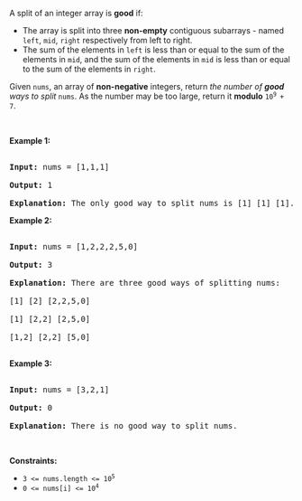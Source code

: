 A split of an integer array is __good__ if:

*   The array is split into three __non-empty__ contiguous subarrays - named `` left ``, `` mid ``, `` right `` respectively from left to right.
*   The sum of the elements in `` left `` is less than or equal to the sum of the elements in `` mid ``, and the sum of the elements in `` mid `` is less than or equal to the sum of the elements in `` right ``.

Given `` nums ``, an array of __non-negative__ integers, return _the number of __good__ ways to split_ `` nums ``. As the number may be too large, return it __modulo__ <code>10<sup>9 </sup>+ 7</code>.

&nbsp;

__Example 1:__

<pre>
<strong>Input:</strong> nums = [1,1,1]
<strong>Output:</strong> 1
<strong>Explanation:</strong> The only good way to split nums is [1] [1] [1].</pre>

__Example 2:__

<pre>
<strong>Input:</strong> nums = [1,2,2,2,5,0]
<strong>Output:</strong> 3
<strong>Explanation:</strong> There are three good ways of splitting nums:
[1] [2] [2,2,5,0]
[1] [2,2] [2,5,0]
[1,2] [2,2] [5,0]
</pre>

__Example 3:__

<pre>
<strong>Input:</strong> nums = [3,2,1]
<strong>Output:</strong> 0
<strong>Explanation:</strong> There is no good way to split nums.</pre>

&nbsp;

__Constraints:__

*   <code>3 &lt;= nums.length &lt;= 10<sup>5</sup></code>
*   <code>0 &lt;= nums[i] &lt;= 10<sup>4</sup></code>